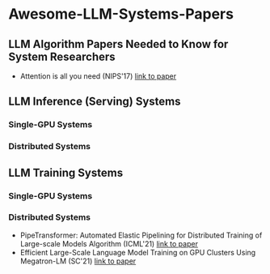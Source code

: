 # Awesome-LLM-Systems-Papers

## LLM Algorithm Papers Needed to Know for System Researchers

- Attention is all you need (NIPS'17) [link to paper](https://proceedings.neurips.cc/paper/2017/file/3f5ee243547dee91fbd053c1c4a845aa-Paper.pdf)

## LLM Inference (Serving) Systems

### Single-GPU Systems

### Distributed Systems

## LLM Training Systems

### Single-GPU Systems

### Distributed Systems

- PipeTransformer: Automated Elastic Pipelining for Distributed Training of Large-scale Models Algorithm (ICML'21) [link to paper](http://proceedings.mlr.press/v139/he21a/he21a.pdf)
- Efficient Large-Scale Language Model Training on GPU Clusters Using Megatron-LM (SC'21) [link to paper](https://dl.acm.org/doi/pdf/10.1145/3458817.3476209?casa_token=u0SaPFr_xwsAAAAA:UdIVbVvdimqGt7Wxk6ntI-BHzRl8JxqhkFdZbrXcqV509CHkq8FwQviI7Fsiw7na15IyYcYFf098SQ)
